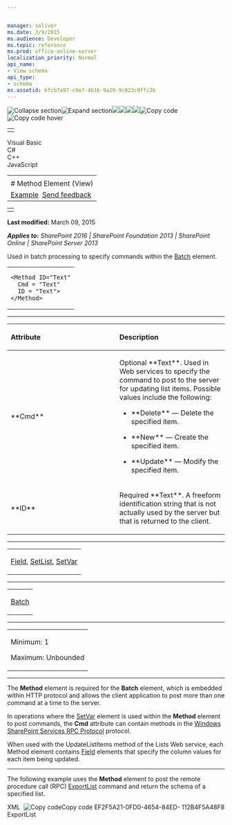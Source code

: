 ```yaml
---


manager: soliver
ms.date: 3/9/2015
ms.audience: Developer
ms.topic: reference
ms.prod: office-online-server
localization_priority: Normal
api_name:
- View schema
api_type:
- schema
ms.assetid: bfcb7a97-c9e7-4b16-9a20-9c023c9ffc2b
---
```


![Collapse
section](../icons/collapse_all.gif "Collapse section")![Expand
section](../icons/expand_all.gif "Expand section")![](../icons/collapse_all.gif)![](../icons/expand_all.gif)![](../icons/dropdown.gif)![](../icons/dropdownHover.gif)![Copy
code](../icons/copycode.gif "Copy code")![Copy code
hover](../icons/copycodeHighlight.gif "Copy code hover")
<table>
<tbody>
<tr class="odd">
<td align="left"></td>
</tr>
</tbody>
</table>

Visual Basic  
C\#  
C++  
JavaScript  

<table>
<tbody>
<tr class="odd">
<td align="left"><span id="runningHeaderText"></span></td>
</tr>
<tr class="even">
<td align="left"># Method Element (View)</td>
</tr>
<tr class="odd">
<td align="left"><a href="#exampleToggle">Example</a>  <span id="headfeedbackarea" class="feedbackhead"><a href="javascript:SubmitFeedback(&#39;docthis@Microsoft.com&#39;,&#39;&#39;,&#39;&#39;,&#39;&#39;,&#39;1.0.18082.1225&#39;,&#39;%0\dThank%20you%20for%20your%20feedback.%20The%20developer%20writing%20teams%20use%20your%20feedback%20to%20improve%20documentation.%20While%20we%20are%20reviewing%20your%20feedback,%20we%20may%20send%20you%20e-mail%20to%20ask%20for%20clarification%20or%20feedback%20on%20a%20solution.%20We%20do%20not%20use%20your%20e-mail%20address%20for%20any%20other%20purpose%20and%20we%20delete%20it%20after%20we%20finish%20our%20review.%0\AFor%20further%20information%20about%20the%20privacy%20policies%20of%20Microsoft,%20please%20see%20http://privacy.microsoft.com/en-us/default.aspx.%0\A%0\d&#39;,&#39;Customer%20feedback&#39;);">Send feedback</a></span></td>
</tr>
</tbody>
</table>

<table>
<colgroup>
<col width="100%" />
</colgroup>
<tbody>
<tr class="odd">
<td align="left"></td>
</tr>
</tbody>
</table>

**Last modified:** March 09, 2015

***Applies to:** SharePoint 2016 | SharePoint Foundation 2013 |
SharePoint Online | SharePoint Server 2013*

Used in batch processing to specify commands within the
[Batch](batch-element-view.htm) element.

<span codelanguage="other"></span>
<table>
<colgroup>
<col width="100%" />
</colgroup>
<tbody>
<tr class="odd">
<td align="left"><pre><code>&lt;Method ID=&quot;Text&quot;
  Cmd = &quot;Text&quot;
  ID = &quot;Text&quot;&gt;
&lt;/Method&gt;</code></pre></td>
</tr>
</tbody>
</table>


-----------------------------------------------------------------------------------------------------------------------------------------------------------------------------------------------

<table>
<colgroup>
<col width="50%" />
<col width="50%" />
</colgroup>
<thead>
<tr class="header">
<th align="left"><p>Attribute</p></th>
<th align="left"><p>Description</p></th>
</tr>
</thead>
<tbody>
<tr class="odd">
<td align="left"><p>**Cmd**</p></td>
<td align="left"><p>Optional **Text**. Used in Web services to specify the command to post to the server for updating list items. Possible values include the following:</p>
<ul>
<li><p>**Delete** — Delete the specified item.</p></li>
<li><p>**New** — Create the specified item.</p></li>
<li><p>**Update** — Modify the specified item.</p></li>
</ul></td>
</tr>
<tr class="even">
<td align="left"><p>**ID**</p></td>
<td align="left"><p>Required **Text**. A freeform identification string that is not actually used by the server but that is returned to the client.</p></td>
</tr>
</tbody>
</table>


---------------------------------------------------------------------------------------------------------------------------------------------------------------------------------------------------

<table>
<colgroup>
<col width="100%" />
</colgroup>
<tbody>
<tr class="odd">
<td align="left"><p><a href="field-element-list.htm">Field</a>, <a href="setlist-element-view.htm">SetList</a>, <a href="setvar-element-view.htm">SetVar</a></p></td>
</tr>
</tbody>
</table>


----------------------------------------------------------------------------------------------------------------------------------------------------------------------------------------------------

<table>
<colgroup>
<col width="100%" />
</colgroup>
<tbody>
<tr class="odd">
<td align="left"><p><a href="batch-element-view.htm">Batch</a></p></td>
</tr>
</tbody>
</table>


------------------------------------------------------------------------------------------------------------------------------------------------------------------------------------------------

<table>
<colgroup>
<col width="100%" />
</colgroup>
<tbody>
<tr class="odd">
<td align="left"><p>Minimum: 1</p>
<p>Maximum: Unbounded</p></td>
</tr>
</tbody>
</table>


----------------------------------------------------------------------------------------------------------------------------------------------------------------------------------------------------------------------------

The **Method** element is required for the
**Batch** element, which is embedded within
HTTP protocol and allows the client application to post more than one
command at a time to the server.

In operations where the
[SetVar](setvar-element-view.htm) element is used
within the **Method** element to post commands,
the **Cmd** attribute can contain methods in
the [Windows SharePoint Services RPC
Protocol](http://msdn.microsoft.com/library/1af2791b-f17f-42f3-95ea-1a4df9b8e3d0(Office.15).aspx)
protocol.

When used with the <span sdata="cer"
target="M:WebSvcLists.Lists.UpdateListItems(System.String,System.Xml.XmlNode)"><span
class="nolink">UpdateListItems</span></span> method of the <span
sdata="cer" target="T:WebSvcLists.Lists"><span
class="nolink">Lists</span></span> Web service, each <span
class="keyword">Method</span> element contains
[Field](field-element-list.htm) elements that specify
the column values for each item being updated.


------------------------------------------------------------------------------------------------------------------------------------------------------------------------------------------

The following example uses the **Method**
element to post the remote procedure call (RPC)
[ExportList](http://msdn.microsoft.com/library/0e3b38ed-34de-4a16-a178-66a750de92c8(Office.15).aspx)
command and return the schema of a specified list.

<span codelanguage="xmlLang"></span>
XML 
<span class="copyCode" onclick="CopyCode(this)"
onkeypress="CopyCode_CheckKey(this, event)"
onmouseover="ChangeCopyCodeIcon(this)"
onmouseout="ChangeCopyCodeIcon(this)" tabindex="0">![Copy
code](../icons/copycode.gif "Copy code")Copy code</span>
    <Batch OnError="Return">
      <Method ID="0,ExportList">
        <SetList Scope="Request">EF2F5A21-0FD0-4654-84ED-
            112B4F5A48F8</SetList>
        <SetVar Name="Cmd">ExportList</SetVar>
      </Method>
    </Batch>








